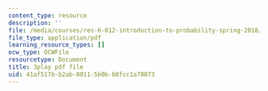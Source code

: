```yaml
---
content_type: resource
description: ''
file: /media/courses/res-6-012-introduction-to-probability-spring-2018/41af517bb2ab00115b0bb8fcc1a78073_hDfZF64wic.pdf
file_type: application/pdf
learning_resource_types: []
ocw_type: OCWFile
resourcetype: Document
title: 3play pdf file
uid: 41af517b-b2ab-0011-5b0b-b8fcc1a78073
---
```

